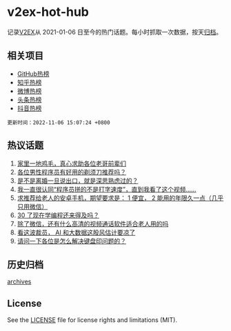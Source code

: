 # v2ex-hot-hub

 记录[V2EX](https://www.v2ex.com/)从 2021-01-06 日至今的热门话题。每小时抓取一次数据，按天[归档](archives)。
 
 ## 相关项目

- [GitHub热榜](https://github.com/snaildev/github-hot-hub)
- [知乎热榜](https://github.com/snaildev/zhihu-hot-hub)
- [微博热榜](https://github.com/snaildev/weibo-hot-hub)
- [头条热榜](https://github.com/snaildev/toutiao-hot-hub)
- [抖音热榜](https://github.com/snaildev/douyin-hot-hub)


 `更新时间：2022-11-06 15:07:24 +0800`

## 热议话题

1. [家里一地鸡毛，真心求助各位老哥前辈们](https://www.v2ex.com/t/892932)
1. [各位男性程序员有好用的剃须刀推荐吗？](https://www.v2ex.com/t/892964)
1. [是不是离婚一旦说出口，就是深思熟虑过的？](https://www.v2ex.com/t/893006)
1. [我一直很认同“程序员拼的不是打字速度”，直到我看了这个视频……](https://www.v2ex.com/t/892973)
1. [求推荐给老人的安卓手机，期望要求是： 1 便宜， 2 能用的年限久一点（几乎只用微信）](https://www.v2ex.com/t/893017)
1. [30 了现在学编程还来得及吗？](https://www.v2ex.com/t/892970)
1. [除了微信，还有什么高清的视频通话软件适合老人用的吗](https://www.v2ex.com/t/893045)
1. [看这波裁员， AI 和大数据这股风估计要凉了](https://www.v2ex.com/t/892927)
1. [请问一下各位是怎么解决键盘印问题的？](https://www.v2ex.com/t/892929)

## 历史归档

[archives](archives)

## License

See the [LICENSE](LICENSE) file for license rights and limitations (MIT).
